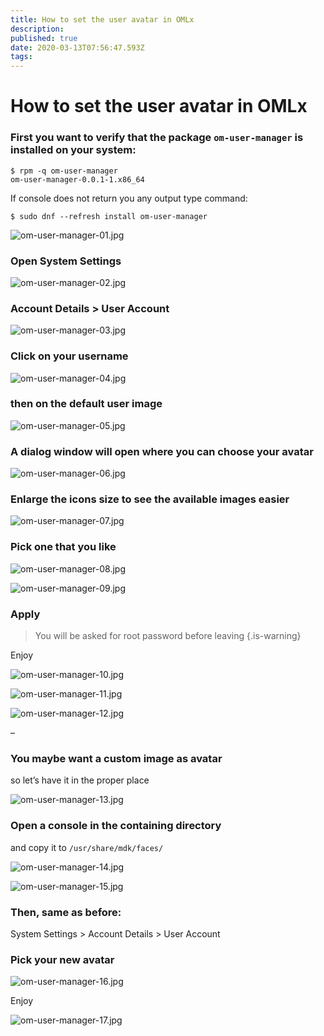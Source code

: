 ```yaml
---
title: How to set the user avatar in OMLx
description: 
published: true
date: 2020-03-13T07:56:47.593Z
tags: 
---
```


# How to set the user avatar in OMLx

### First you want to verify that the package `om-user-manager` is installed on your system:

```
$ rpm -q om-user-manager
om-user-manager-0.0.1-1.x86_64
```

If console does not return you any output type command:
```
$ sudo dnf --refresh install om-user-manager
```
![om-user-manager-01.jpg](/images/om-user-manager-01.jpg)

### Open System Settings

![om-user-manager-02.jpg](/images/om-user-manager-02.jpg)

### Account Details > User Account

![om-user-manager-03.jpg](/images/om-user-manager-03.jpg)

### Click on your username

![om-user-manager-04.jpg](/images/om-user-manager-04.jpg)

### then on the default user image

![om-user-manager-05.jpg](/images/om-user-manager-05.jpg)

### A dialog window will open where you can choose your avatar

![om-user-manager-06.jpg](/images/om-user-manager-06.jpg)

### Enlarge the icons size to see the available images easier

![om-user-manager-07.jpg](/images/om-user-manager-07.jpg)

### Pick one that you like

![om-user-manager-08.jpg](/images/om-user-manager-08.jpg)

![om-user-manager-09.jpg](/images/om-user-manager-09.jpg)

### Apply

> You will be asked for root password before leaving
{.is-warning}


Enjoy

![om-user-manager-10.jpg](/images/om-user-manager-10.jpg)

![om-user-manager-11.jpg](/images/om-user-manager-11.jpg)

![om-user-manager-12.jpg](/images/om-user-manager-12.jpg)

–
### You maybe want a custom image as avatar
so let’s have it in the proper place

![om-user-manager-13.jpg](/images/om-user-manager-13.jpg)

### Open a console in the containing directory
and copy it to `/usr/share/mdk/faces/`

![om-user-manager-14.jpg](/images/om-user-manager-14.jpg)

![om-user-manager-15.jpg](/images/om-user-manager-15.jpg)

### Then, same as before:
System Settings > Account Details > User Account

### Pick your new avatar

![om-user-manager-16.jpg](/images/om-user-manager-16.jpg)

Enjoy

![om-user-manager-17.jpg](/images/om-user-manager-17.jpg)


